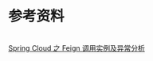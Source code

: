 


















# 参考资料
<br/> [ Spring Cloud 之 Feign 调用实例及异常分析](https://www.jianshu.com/p/2745cc19a6da)